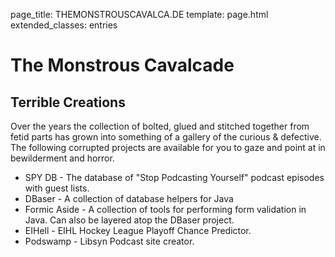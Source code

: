 page_title: THEMONSTROUSCAVALCA.DE
template: page.html
extended_classes: entries

# The Monstrous Cavalcade

## Terrible Creations
Over the years the collection of bolted, glued and stitched together from fetid parts has grown into something of a gallery of the curious & defective.  The following corrupted projects are available for you to gaze and point at in bewilderment and horror.

* SPY DB - The database of "Stop Podcasting Yourself" podcast episodes with guest lists.
* DBaser - A collection of database helpers for Java
* Formic Aside - A collection of tools for performing form validation in Java. Can also be layered atop the DBaser project.
* EIHell - EIHL Hockey League Playoff Chance Predictor.
* Podswamp - Libsyn Podcast site creator.

